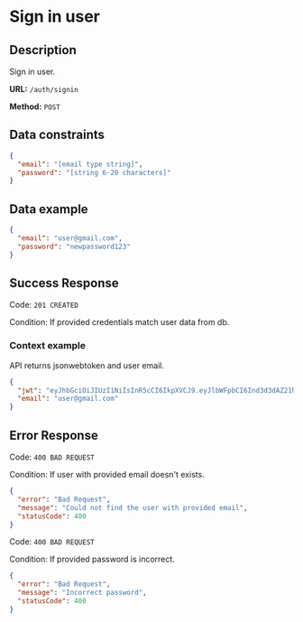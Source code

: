 # Sign in user

## Description

Sign in user.

<b>URL:</b> `/auth/signin`

<b>Method:</b> `POST`

## Data constraints

```json
{
  "email": "[email type string]",
  "password": "[string 6-20 characters]"
}
```

## Data example

```json
{
  "email": "user@gmail.com",
  "password": "newpassword123"
}
```

## Success Response

Code: `201 CREATED`

Condition: If provided credentials match user data from db.

### Context example

API returns jsonwebtoken and user email.

```json
{
  "jwt": "eyJhbGciOiJIUzI1NiIsInR5cCI6IkpXVCJ9.eyJlbWFpbCI6Ind3d3dAZ21haWwuY29tIiwicGFzc3dvcmQiOiJ0ZXN0MTIzNCIsImlhdCI6MTY3OTkyODQyMH0.AAY8RpVOJMycz6PBsy_VYwLTvWod5RjCScC3QVoLhMI",
  "email": "user@gmail.com"
}
```

## Error Response

Code: `400 BAD REQUEST`

Condition: If user with provided email doesn't exists.

```json
{
  "error": "Bad Request",
  "message": "Could not find the user with provided email",
  "statusCode": 400
}
```

Code: `400 BAD REQUEST`

Condition: If provided password is incorrect.

```json
{
  "error": "Bad Request",
  "message": "Incorrect password",
  "statusCode": 400
}
```
